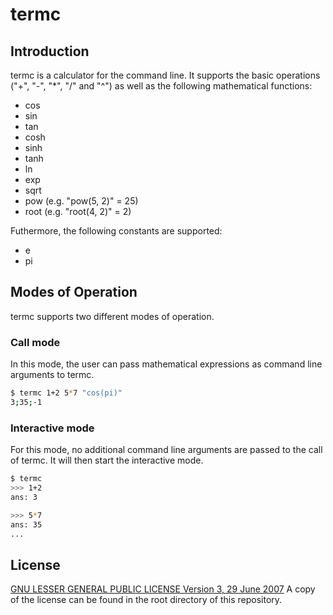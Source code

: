 # termc

## Introduction
termc is a calculator for the command line.
It supports the basic operations ("+", "-", "*", "/" and "^") as well as the following mathematical functions:
- cos
- sin
- tan
- cosh
- sinh
- tanh
- ln
- exp
- sqrt
- pow (e.g. "pow(5, 2)" = 25)
- root (e.g. "root(4, 2)" = 2)

Futhermore, the following constants are supported:
- e
- pi

## Modes of Operation
termc supports two different modes of operation.

### Call mode
In this mode, the user can pass mathematical expressions as command line arguments to termc.
```sh
$ termc 1+2 5*7 "cos(pi)"
3;35;-1
```

### Interactive mode
For this mode, no additional command line arguments are passed to the call of termc.
It will then start the interactive mode.
```sh
$ termc
>>> 1+2
ans: 3

>>> 5*7
ans: 35
...
```

## License
[GNU LESSER GENERAL PUBLIC LICENSE Version 3, 29 June 2007](https://www.gnu.org/licenses/lgpl.html)
A copy of the license can be found in the root directory of this repository.

